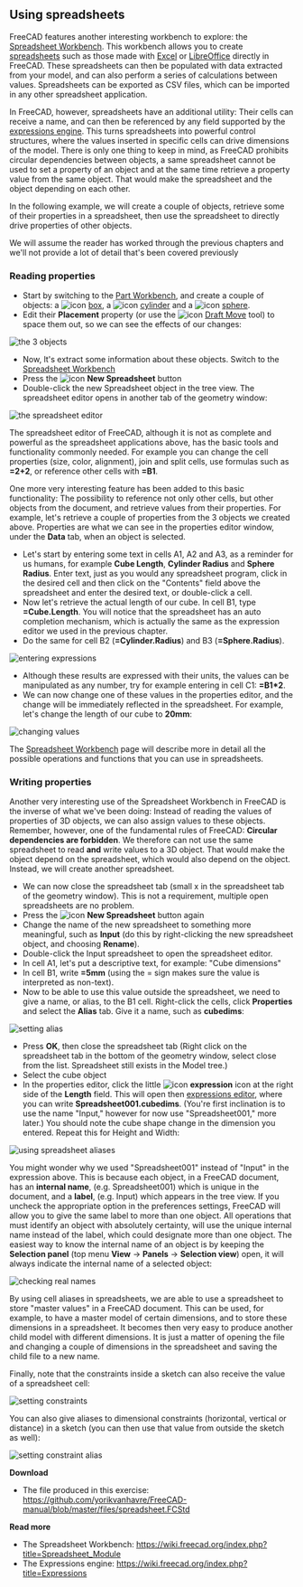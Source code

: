 ## Using spreadsheets

FreeCAD features another interesting workbench to explore: the [Spreadsheet Workbench](https://wiki.freecad.org/index.php?title=Spreadsheet_Module). This workbench allows you to create [spreadsheets](https://en.wikipedia.org/wiki/Spreadsheet) such as those made with [Excel](https://en.wikipedia.org/wiki/Microsoft_Excel) or [LibreOffice](https://en.wikipedia.org/wiki/OpenOffice.org_Calc) directly in FreeCAD. These spreadsheets can then be populated with data extracted from your model, and can also perform a series of calculations between values. Spreadsheets can be exported as CSV files, which can be imported in any other spreadsheet application.

In FreeCAD, however, spreadsheets have an additional utility: Their cells can receive a name, and can then be referenced by any field supported by the [expressions engine](https://wiki.freecad.org/index.php?title=Expressions). This turns spreadsheets into powerful control structures, where the values inserted in specific cells can drive dimensions of the model. There is only one thing to keep in mind, as FreeCAD prohibits circular dependencies between objects, a same spreadsheet cannot be used to set a property of an object and at the same time retrieve a property value from the same object. That would make the spreadsheet and the object depending on each other.

In the following example, we will create a couple of objects, retrieve some of their properties in a spreadsheet, then use the spreadsheet to directly drive properties of other objects.

We will assume the reader has worked through the previous chapters and we'll not provide a lot of detail that's been covered previously

### Reading properties

* Start by switching to the [Part Workbench](https://wiki.freecad.org/index.php?title=Part_Workbench), and create a couple of objects: a ![icon](https://wiki.freecad.org/images/thumb/a/a5/Part_Box.png/16px-Part_Box.png) [box](https://wiki.freecad.org/index.php?title=Part_Box), a ![icon](https://wiki.freecad.org/images/thumb/d/d4/Part_Cylinder.png/16px-Part_Cylinder.png) [cylinder](https://wiki.freecad.org/index.php?title=Part_Cylinder) and a ![icon](https://wiki.freecad.org/images/thumb/4/4b/Part_Sphere.png/16px-Part_Sphere.png) [sphere](https://wiki.freecad.org/index.php?title=Part_Sphere).
* Edit their **Placement** property (or use the ![icon](https://wiki.freecad.org/images/thumb/c/c5/Draft_Move.png/16px-Draft_Move.png) [Draft Move](https://wiki.freecad.org/index.php?title=Draft_Move) tool) to space them out, so we can see the effects of our changes:

![the 3 objects](https://wiki.freecad.org/images/c/c1/Exercise_spreadsheet_01.jpg)

* Now, lt's extract some information about these objects. Switch to the [Spreadsheet Workbench](https://wiki.freecad.org/index.php?title=Spreadsheet_Module)
* Press the ![icon](https://wiki.freecad.org/images/thumb/c/cb/Spreadsheet_Create.png/16px-Spreadsheet_Create.png) **New Spreadsheet** button
* Double-click the new Spreadsheet object in the tree view. The spreadsheet editor opens in another tab of the geometry window:

![the spreadsheet editor](https://wiki.freecad.org/images/e/e5/Exercise_spreadsheet_02.jpg)

The spreadsheet editor of FreeCAD, although it is not as complete and powerful as the spreadsheet applications above, has the basic tools and functionality commonly needed.  For example you can change the cell properties (size, color, alignment), join and split cells, use formulas such as **=2+2**, or reference other cells with **=B1**. 

One more very interesting feature has been added to this basic functionality: The possibility to reference not only other cells, but other objects from the document, and retrieve values from their properties. For example, let's retrieve a couple of properties from the 3 objects we created above. Properties are what we can see in the properties editor window, under the **Data** tab, when an object is selected.

* Let's start by entering some text in cells A1, A2 and A3, as a reminder for us humans, for example **Cube Length**, **Cylinder Radius** and **Sphere Radius**.  Enter text, just as you would any spreadsheet program, click in the desired cell and then click on the "Contents" field above the spreadsheet and enter the desired text, or double-click a cell.
* Now let's retrieve the actual length of our cube. In cell B1, type **=Cube.Length**. You will notice that the spreadsheet has an auto completion mechanism, which is actually the same as the expression editor we used in the previous chapter.
* Do the same for cell B2 (**=Cylinder.Radius**) and B3 (**=Sphere.Radius**).

![entering expressions](https://wiki.freecad.org/images/3/3e/Exercise_spreadsheet_03.jpg)

* Although these results are expressed with their units, the values can be manipulated as any number, try for example entering in cell C1: **=B1*2**.
* We can now change one of these values in the properties editor, and the change will be immediately reflected in the spreadsheet. For example, let's change the length of our cube to **20mm**:

![changing values](https://wiki.freecad.org/images/8/8b/Exercise_spreadsheet_04.jpg)

The [Spreadsheet Workbench](https://wiki.freecad.org/index.php?title=Spreadsheet_Module) page will describe more in detail all the possible operations and functions that you can use in spreadsheets.

### Writing properties

Another very interesting use of the Spreadsheet Workbench in FreeCAD is the inverse of what we've been doing: Instead of reading the values of properties of 3D objects, we can also assign values to these objects. Remember, however, one of the fundamental rules of FreeCAD: **Circular dependencies are forbidden**. We therefore can not use the same spreadsheet to read **and** write values to a 3D object. That would make the object depend on the spreadsheet, which would also depend on the object. Instead, we will create another spreadsheet.

* We can now close the spreadsheet tab (small x in the spreadsheet tab of the geometry window). This is not a requirement, multiple open spreadsheets are no problem.
* Press the ![icon](https://wiki.freecad.org/images/thumb/c/cb/Spreadsheet_Create.png/16px-Spreadsheet_Create.png) **New Spreadsheet** button again
* Change the name of the new spreadsheet to something more meaningful, such as **Input** (do this by right-clicking the new spreadsheet object, and choosing **Rename**).
* Double-click the Input spreadsheet to open the spreadsheet editor.
* In cell A1, let's put a descriptive text, for example: "Cube dimensions"
* In cell B1, write **=5mm** (using the = sign makes sure the value is interpreted as non-text).
* Now to be able to use this value outside the spreadsheet, we need to give a name, or alias, to the B1 cell.  Right-click the cells, click **Properties** and select the **Alias** tab. Give it a name, such as **cubedims**:

![setting alias](https://wiki.freecad.org/images/0/08/Exercise_spreadsheet_05.jpg)

* Press **OK**, then close the spreadsheet tab (Right click on the spreadsheet tab in the bottom of the geometry window, select close from the list.  Spreadsheet still exists in the Model tree.)
* Select the cube object
* In the properties editor, click the little ![icon](https://wiki.freecad.org/images/thumb/3/38/Bound-expression-unset.png/16px-Bound-expression-unset.png) **expression** icon at the right side of the **Length** field. This will open then [expressions editor](https://wiki.freecad.org/index.php?title=Expressions), where you can write **Spreadsheet001.cubedims**. (You're first inclination is to use the name "Input," however for now use "Spreadsheet001," more later.)  You should note the cube shape change in the dimension you entered.  Repeat this for Height and Width:

![using spreadsheet aliases](https://wiki.freecad.org/images/8/8a/Exercise_spreadsheet_06.jpg)

You might wonder why we used "Spreadsheet001" instead of "Input" in the expression above. This is because each object, in a FreeCAD document, has an **internal name**, (e.g. Spreadsheet001) which is unique in the document, and a **label**, (e.g. Input) which appears in the tree view. If you uncheck the appropriate option in the preferences settings, FreeCAD will allow you to give the same label to more than one object. All operations that must identify an object with absolutely certainty, will use the unique internal name instead of the label, which could designate more than one object. The easiest way to know the internal name of an object is by keeping the **Selection panel** (top menu **View** → **Panels** → **Selection view**) open, it will always indicate the internal name of a selected object:

![checking real names](https://wiki.freecad.org/images/7/74/Exercise_spreadsheet_07.jpg)

By using cell aliases in spreadsheets, we are able to use a spreadsheet to store "master values" in a FreeCAD document. This can be used, for example, to have a master model of certain dimensions, and to store these dimensions in a spreadsheet. It becomes then very easy to produce another child model with different dimensions.  It is just a matter of opening the file and changing a couple of dimensions in the spreadsheet and saving the child file to a new name.

Finally, note that the constraints inside a sketch can also receive the value of a spreadsheet cell:

![setting constraints](https://wiki.freecad.org/images/6/63/Exercise_spreadsheet_08.jpg)

You can also give aliases to dimensional constraints (horizontal, vertical or distance)  in a sketch (you can then use that value from outside the sketch as well):

![setting constraint alias](https://wiki.freecad.org/images/a/a7/Exercise_spreadsheet_09.jpg)

**Download**

* The file produced in this exercise: https://github.com/yorikvanhavre/FreeCAD-manual/blob/master/files/spreadsheet.FCStd

**Read more**

* The Spreadsheet Workbench: https://wiki.freecad.org/index.php?title=Spreadsheet_Module
* The Expressions engine: https://wiki.freecad.org/index.php?title=Expressions
